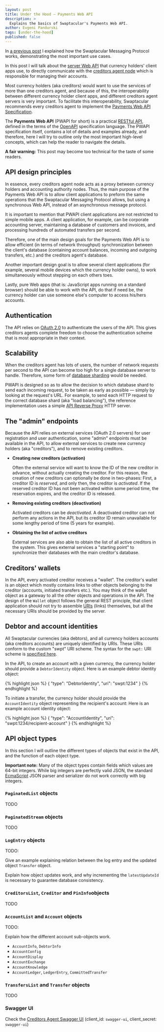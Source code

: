 ```yaml
---
layout: post
title: Under the Hood — Payments Web API
description: >
  Explains the basics of Swaptacular's Payments Web API.
author: Evgeni Pandurski
tags: [under-the-hood]
published: false
---
```


In [a previous post](/2023/08/28/under-the-hood-smp/) I explained how the
Swaptacular Messaging Protocol works, demonstrating the most important use
cases.

In this post I will talk about the [server Web
API](https://en.wikipedia.org/wiki/Web_API) that currency holders' client
apps use, to directly communicate with the [creditors agent
node](/overview/) which is responsible for managing their accounts.

<!--more-->

Most currency holders (aka creditors) would want to use the services of more
than one creditors agent, and because of this, the interoperability between
different currency holder client apps, and different creditors agent servers
is very important. To facilitate this interoperability, Swaptacular
recommends every creditors agent to implement the [Payments Web API
Specification](/public/docs/swpt_creditors/redoc.html).

The **Payments Web API** (PWAPI for short) is a practical [RESTful
API](https://en.wikipedia.org/wiki/Representational_state_transfer), defined
in the terms of the [OpenAPI](https://www.openapis.org/) specification
language. The PWAPI specification itself, contains a lot of details and
examples already, and therefore, here I will try to outline only the most
important high-level concepts, which can help the reader to navigate the
details.

**A fair warning:** This post may become too technical for the taste of some
readers.

## API design principles

In essence, every creditors agent node acts as a proxy between currency
holders and accounting authority nodes. Thus, the main purpose of the
Payments Web API is to allow client applications to preform the same
operations that the Swaptacular Messaging Protocol allows, but using a
synchronous Web API, instead of an asynchronous message protocol.

It is important to mention that PWAPI client applications are not restricted
to simple mobile apps. A client application, for example, can be corporate
accounting server, maintaining a database of customers and invoices, and
processing hundreds of automated transfers per second.

Therefore, one of the main design goals for the Payments Web API is to allow
efficient (in terms of network throughput) synchronization between the
client's database (containing account balances, incoming and outgoing
transfers, etc.) and the creditors agent's database.

Another important design goal is to allow several client applications (for
example, several mobile devices which the currency holder owns), to work
simultaneously without stepping on each others toes.

Lastly, pure Web apps (that is: JavaScript apps running on a standard
browser) should be able to work with the API, do that if need be, the
currency holder can use someone else's computer to access his/hers accounts.

## Authentication

The API relies on [OAuth 2.0](https://oauth.net/2/) to authenticate the
users of the API. This gives creditors agents complete freedom to choose the
authentication scheme that is most appropriate in their context.

## Scalability

When the creditors agent has lots of users, the number of network requests
per second to the API can become too high for a single database server to
handle. Therefore, some form of [database
sharding](https://en.wikipedia.org/wiki/Shard_(database_architecture)) would
be needed.

PWAPI is designed so as to allow the decision to which database shard to
send each incoming request, to be taken as early as possible — simply by
looking at the request's URL. For example, to send each HTTP request to the
correct database shard (aka "load balancing"), the reference implementation
uses a simple [API Reverse
Proxy](https://github.com/swaptacular/swpt_apiproxy) HTTP server.

## The "admin" endpoints

Because the API relies on external services (OAuth 2.0 servers) for user
registration and user authentication, some "admin" endpoints must be
available in the API, to allow external services to create new currency
holders (aka "creditors"), and to remove existing creditors.

- **Creating new creditors (activation)**

  Often the external service will want to know the ID of the new creditor in
  advance, without actually creating the creditor. For this reason, the
  creation of new creditors can optionally be done in two-phases: First, a
  creditor ID is *reserved*, and only then, the creditor is *activated*. If
  the reserved creditor ID has not been activated within some period time,
  the reservation expires, and the creditor ID is released.

- **Removing existing creditors (deactivation)**

  Activated creditors can be *deactivated*. A deactivated creditor can not
  perform any actions in the API, but its creditor ID remain unavailable for
  some lengthy period of time (5 years for example).

- **Obtaining the list of active creditors**

  External services are also able to obtain the list of all active creditors
  in the system. This gives external services a "starting point" to
  synchronize their databases with the main creditor's database.

## Creditors' wallets

In the API, every activated creditor receives a "wallet". The creditor's
wallet is an object which mostly contains links to other objects belonging
to the creditor (accounts, initiated transfers etc.). You may think of the
wallet object as a gateway to all the other objects and operations in the
API. The design of the `Wallet` object follows the general REST principle,
that client application should not try to assemble
[URIs](https://en.wikipedia.org/wiki/Uniform_Resource_Identifier) (links)
themselves, but all the necessary URIs should be provided by the server.

## Debtor and account identities

All Swaptacular currencies (aka debtors), and all currency holders accounts
(aka creditors accounts) are uniquely identified by URIs. These URIs conform
to the custom "swpt" URI scheme. The syntax for the `swpt:` URI scheme is
[specified here](/public/docs/swpt-uri-scheme.pdf).

In the API, to create an account with a given currency, the currency holder
should provide a `DebtorIdentity` object. Here is an example debtor identity
object:

{% highlight json %}
{
  "type": "DebtorIdentity",
  "uri": "swpt:1234"
}
{% endhighlight %}

To initiate a transfer, the currency holder should provide the
`AccountIdentity` object representing the recipient's account: Here is an
example account identity object:

{% highlight json %}
{
  "type": "AccountIdentity",
  "uri": "swpt:1234/recipient-account"
}
{% endhighlight %}

## API object types

In this section I will outline the different types of objects that exist in
the API, and the function of each object type.

**Important note:** Many of the object types contain fields which values are
64-bit integers. While big integers are perfectly valid JSON, the standard
[EcmaScript](https://en.wikipedia.org/wiki/ECMAScript) JSON parser and
serializer do not work correctly with big integers.

### `PaginatedList` objects

TODO

### `PaginatedStream` objects

TODO

### `LogEntry` objects

TODO:

Give an example explaining relation between the log entry and the updated
object `Transfer` object.

Explain how object updates work, and why incrementing the `latestUpdateId`
is necessary to guarantee database consistency.

### `CreditorsList`, `Creditor` and `PinInfo`objects

TODO

### `AccountList` and `Account` objects

TODO:

Explain how the different account sub-objects work.

- `AccountInfo`, `DebtorInfo`
- `AccountConfig`
- `AccountDisplay`
- `AccountExchange`
- `AccountKnowledge`
- `AccountLedger`, `LedgerEntry`, `CommittedTransfer`

### `TransfersList` and `Transfer` objects

TODO

### Swagger UI

Check the [Creditors Agent Swagger
  UI](https://demo.swaptacular.org/creditors-swagger-ui/) (client_id:
  `swagger-ui`, client_secret: `swagger-ui`)
